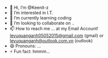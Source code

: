 - 👋 Hi, I’m @Keenit-z
- 👀 I’m interested in I.T.
- 🌱 I’m currently learning coding
- 💞️ I’m looking to collaborate on ..
- 📫 How to reach me ... at my Email Account! levuquanganh05052015@gmail.com (gmail) or levuquanganh@outlook.com.vn (outlook)
- 😄 Pronouns: ...
- ⚡ Fun fact: hmmm...
<!---
Keenit-z/Keenit-z is a ✨ special ✨ repository because its `README.md` (this file) appears on your GitHub profile.
You can click the Preview link to take a look at your changes.
--->
